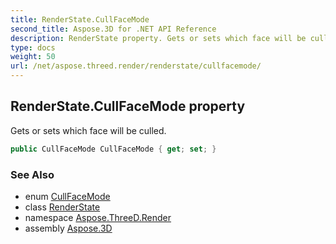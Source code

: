 ```yaml
---
title: RenderState.CullFaceMode
second_title: Aspose.3D for .NET API Reference
description: RenderState property. Gets or sets which face will be culled
type: docs
weight: 50
url: /net/aspose.threed.render/renderstate/cullfacemode/
---
```

## RenderState.CullFaceMode property

Gets or sets which face will be culled.

```csharp
public CullFaceMode CullFaceMode { get; set; }
```

### See Also

* enum [CullFaceMode](../../cullfacemode/)
* class [RenderState](../)
* namespace [Aspose.ThreeD.Render](../../renderstate/)
* assembly [Aspose.3D](../../../)


